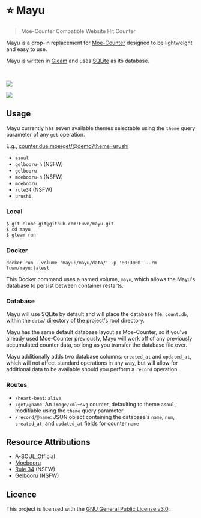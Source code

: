# ⭐ Mayu

> Moe-Counter Compatible Website Hit Counter

Mayu is a drop-in replacement for [Moe-Counter](https://github.com/journey-ad/Moe-Counter) designed
to be lightweight and easy to use.

Mayu is written in [Gleam](https://gleam.run) and uses [SQLite](https://sqlite.org) as its database.

<br>

![](https://counter.due.moe/get/@demo)

![](https://counter.due.moe/get/@demo?theme=urushi)

## Usage

Mayu currently has seven available themes selectable using the `theme` query parameter of any `get` operation.

E.g., [counter.due.moe/get/@demo?theme=urushi](https://counter.due.moe/get/@demo?theme=urushi)

- `asoul`
- `gelbooru-h` (NSFW)
- `gelbooru`
- `moebooru-h` (NSFW)
- `moebooru`
- `rule34` (NSFW)
- `urushi`.

### Local

```bash
$ git clone git@github.com:Fuwn/mayu.git
$ cd mayu
$ gleam run
```

### Docker

```shell
docker run --volume 'mayu:/mayu/data/' -p '80:3000' --rm fuwn/mayu:latest
```

This Docker command uses a named volume, `mayu`, which allows the Mayu's database to persist between container restarts.

### Database

Mayu will use SQLite by default and will place the database file, `count.db`, within the `data/` directory of the project's root directory.

Mayu has the same default database layout as Moe-Counter, so if you've already used Moe-Counter previously, Mayu will work off of any previously accumulated counter data, so long as you transfer the database file over.

Mayu additionally adds two database columns: `created_at` and `updated_at`, which will not affect standard operations in any way, but will allow for additional data to be available should you perform a `record` operation.

### Routes

- `/heart-beat`: `alive`
- `/get/@name`: An `image/xml+svg` counter, defaulting to theme `asoul`, modifiable using the `theme` query parameter
- `/record/@name`: JSON object containing the database's `name`, `num`, `created_at`, and `updated_at` fields for counter `name`

## Resource Attributions

- [A-SOUL_Official](https://space.bilibili.com/703007996)
- [Moebooru](https://github.com/moebooru/moebooru)
- [Rule 34](https://rule34.xxx) (NSFW)
- [Gelbooru](https://gelbooru.com) (NSFW)

## Licence

This project is licensed with the [GNU General Public License v3.0](LICENSE).
